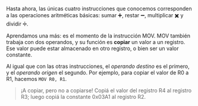 Hasta ahora, las únicas cuatro instrucciones que conocemos corresponden a las operaciones aritméticas básicas: sumar :heavy_plus_sign:, restar :heavy_minus_sign:, multiplicar :heavy_multiplication_x: y dividir :heavy_division_sign:.

Aprendamos una más: es el momento de la instrucción MOV. MOV también trabaja con dos operandos, y su función es **copiar** un valor a un registro. Ese valor puede estar almacenado en otro registro, o bien ser un valor constante.

Al igual que con las otras instrucciones, el _operando destino_ es el primero, y el _operando origen_ el segundo. Por ejemplo, para copiar el valor de R0 a R1, hacemos `MOV R0, R1`.

> ¡A copiar, pero no a copiarse! Copiá el valor del registro R4 al registro R3; luego copiá la constante 0x03A1 al registro R2.